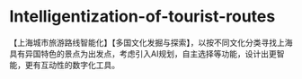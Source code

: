 # Intelligentization-of-tourist-routes
【上海城市旅游路线智能化】【多国文化发掘与探索】，以按不同文化分类寻找上海具有异国特色的景点为出发点，考虑引入AI规划，自主选择等功能，设计出更智能，更有互动性的数字化工具。
